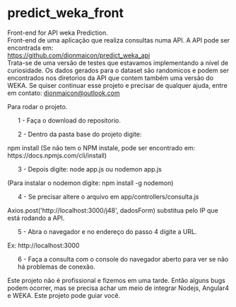 # predict_weka_front
Front-end for API weka Prediction.<br>
Front-end de uma aplicação que realiza consultas numa API. A API pode ser encontrada em: <br>
https://github.com/dionmaicon/predict_weka_api <br>
Trata-se de uma versão de testes que estavamos implementando a nível de curiosidade.
Os dados gerados para o dataset são randomicos e podem ser encontrados nos diretorios da API que contem também uma versão do WEKA.
Se quiser continuar esse projeto e precisar de qualquer ajuda, entre em contato: dionmaicon@outlook.com 
<p>Para rodar o projeto. </p>
<ol> 1 - Faça o download do repositorio. </ol>
<ol> 2 - Dentro da pasta base do projeto digite:</ol> npm install (Se não tem o NPM instale, pode ser encontrado em: https://docs.npmjs.com/cli/install)
<ol>3 - Depois digite: node app.js ou nodemon app.js </ol> (Para instalar o nodemon digite: npm install -g nodemon)
<ol>4 - Se precisar altere o arquivo em app/controllers/consulta.js</ol>
Axios.post('http://localhost:3000/j48', dadosForm) substitua pelo IP que está rodando a API.<br>
<ol>5 - Abra o navegador e no endereço do passo 4 digite a URL.</ol> Ex: http://localhost:3000
<ol>6 - Faça a consulta com o console do navegador aberto para ver se não há problemas de conexão.</ol>

Este projeto não é profissional e fizemos em uma tarde. Então alguns bugs podem ocorrer, mas se precisa achar um meio de integrar Nodejs, Angular4 e WEKA. Este projeto pode guiar você. 
